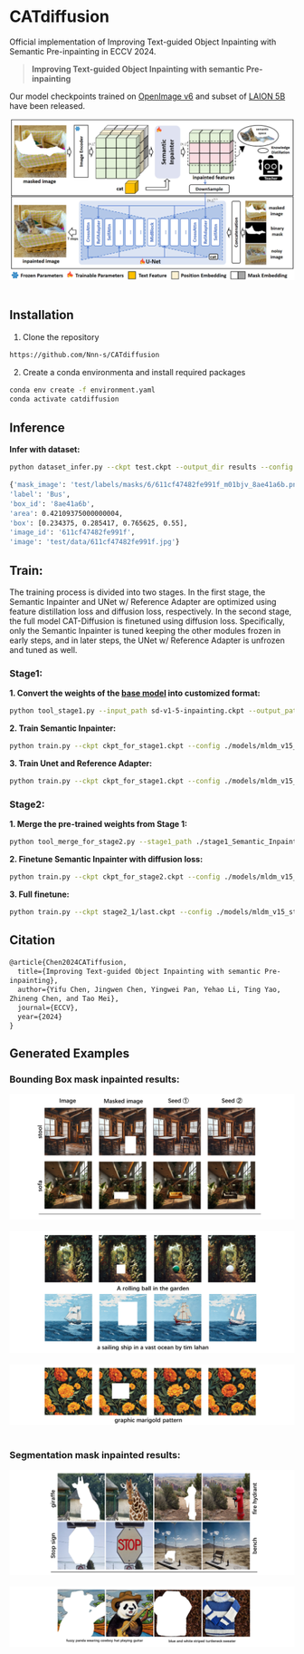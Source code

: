 # CATdiffusion
Official implementation of Improving Text-guided Object Inpainting with Semantic Pre-inpainting in ECCV 2024.

> **Improving Text-guided Object Inpainting with semantic Pre-inpainting**

 Our model checkpoints trained on [OpenImage v6](https://storage.googleapis.com/openimages/web/download_v6.html) and subset of [LAION 5B](https://laion.ai/blog/laion-5b/) have been released.


 ![framework](assets/paper_images/framework.png)&nbsp;

## Installation
1. Clone the repository
```sh
https://github.com/Nnn-s/CATdiffusion
```
2. Create a conda environmenta and install required packages
```sh
conda env create -f environment.yaml
conda activate catdiffusion
```

## Inference
**Infer with dataset:**
```sh
python dataset_infer.py --ckpt test.ckpt --output_dir results --config ./models/mldm_v15.yaml
```

```sh
{'mask_image': 'test/labels/masks/6/611cf47482fe991f_m01bjv_8ae41a6b.png', 
'label': 'Bus', 
'box_id': '8ae41a6b', 
'area': 0.42109375000000004, 
'box': [0.234375, 0.285417, 0.765625, 0.55], 
'image_id': '611cf47482fe991f', 
'image': 'test/data/611cf47482fe991f.jpg'}
```

## Train:

The training process is divided into two stages. In the first stage, the Semantic Inpainter and UNet w/ Reference Adapter are optimized using feature distillation loss and diffusion loss, respectively. In the second stage, the full model CAT-Diffusion is finetuned using diffusion loss. Specifically, only the Semantic Inpainter is tuned keeping the other modules frozen in early steps, and in later steps, the UNet w/ Reference Adapter is unfrozen and tuned as well.

### Stage1:

**1. Convert the weights of the [base model](https://huggingface.co/runwayml/stable-diffusion-inpainting/tree/main) into customized format:**

```sh
python tool_stage1.py --input_path sd-v1-5-inpainting.ckpt --output_path ckpt_for_stage1.ckpt --config ./models/mldm_v15.yaml
```

**2. Train Semantic Inpainter:**

```sh
python train.py --ckpt ckpt_for_stage1.ckpt --config ./models/mldm_v15_stage1.yaml --save_path ./stage1_Semantic_Inpainter
```

**3. Train Unet and Reference Adapter:**

```sh
python train.py --ckpt ckpt_for_stage1.ckpt --config ./models/mldm_v15_unet_only.yaml --save_path ./stage1_Unet
```

### Stage2:

**1. Merge the pre-trained weights from Stage 1:**

```sh
python tool_merge_for_stage2.py --stage1_path ./stage1_Semantic_Inpainter/last.ckpt --input_path ./stage1_Unet/last.ckpt --output_path ckpt_for_stage2.ckpt --config ./models/mldm_v15.yaml
```

**2. Finetune Semantic Inpainter with diffusion loss:**

```sh
python train.py --ckpt ckpt_for_stage2.ckpt --config ./models/mldm_v15_stage2_1.yaml --save_path ./stage2_1
```

**3. Full finetune:**

```sh
python train.py --ckpt stage2_1/last.ckpt --config ./models/mldm_v15_stage2_1.yaml --save_path ./stage2_2
```

## Citation
```
@article{Chen2024CATiffusion,
  title={Improving Text-guided Object Inpainting with semantic Pre-inpainting},
  author={Yifu Chen, Jingwen Chen, Yingwei Pan, Yehao Li, Ting Yao, Zhineng Chen, and Tao Mei},
  journal={ECCV},
  year={2024}
}
```



## Generated Examples
### Bounding Box mask inpainted results:
 ![box_image](assets/readme_images/long_image_0.png)&nbsp;
 ![box_image](assets/readme_images/long_image_1.png)&nbsp;
 ![box_image](assets/readme_images/long_image_2.png)&nbsp;

### Segmentation mask inpainted results:
 ![seg_image](assets/readme_images/long_image_3.png)&nbsp;
 ![seg_image](assets/readme_images/long_image_4.png)&nbsp;
